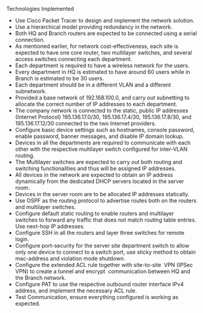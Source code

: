 
Technologies Implemented
* Use Cisco Packet Tracer to design and implement the network solution.
* Use a hierarchical model providing redundancy in the network.
* Both HQ and Branch routers are expected to be connected using a serial connection.
* As mentioned earlier, for network cost-effectiveness, each site is expected to have one core router, two multilayer switches, and several access switches connecting each department.
* Each department is required to have a wireless network for the users.
* Every department in HQ is estimated to have around 60 users while in Branch is estimated to be 30 users.
* Each department should be in a different VLAN and a different subnetwork.
* Provided a base network of 192.168.100.0, and carry out subnetting to allocate the correct number of IP addresses to each department.
* The company network is connected to the static, public IP addresses (Internet Protocol) 195.136.17.0/30, 195.136.17.4/30, 195.136.17.8/30, and 195.136.17.12/30 connected to the two Internet providers.
* Configure basic device settings such as hostnames, console password, enable password, banner messages, and disable IP domain lookup.
* Devices in all the departments are required to communicate with each other with the respective multilayer switch configured for inter-VLAN routing.
* The Multilayer switches are expected to carry out both routing and switching functionalities and thus will be assigned IP addresses.
* All devices in the network are expected to obtain an IP address dynamically from the dedicated DHCP servers located in the server room.
* Devices in the server room are to be allocated IP addresses statically.
* Use OSPF as the routing protocol to advertise routes both on the routers and multilayer switches.
* Configure default static routing to enable routers and multilayer switches to forward any traffic that does not match routing table entries. Use next-hop IP addresses.
* Configure SSH in all the routers and layer three switches for remote login.
* Configure port-security for the server site department switch to allow only one device to connect to a switch port, use sticky method to obtain mac-address and violation mode shutdown.
* Configure the extended ACL rule together with site-to-site  VPN (IPSec VPN) to create a tunnel and encrypt  communication between HQ and the Branch network.
* Configure PAT to use the respective outbound router interface IPv4 address, and implement the necessary ACL rule.
* Test Communication, ensure everything configured is working as expected.

